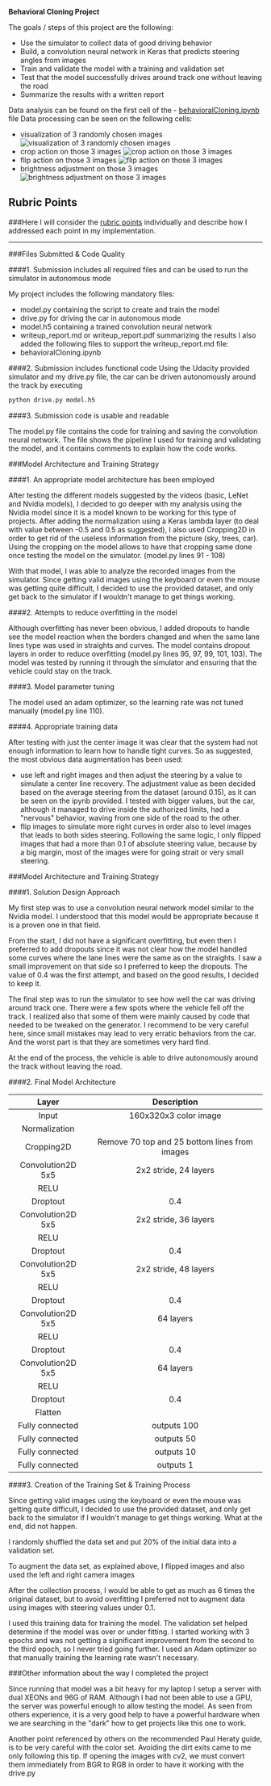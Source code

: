 **Behavioral Cloning Project**

The goals / steps of this project are the following:
* Use the simulator to collect data of good driving behavior
* Build, a convolution neural network in Keras that predicts steering angles from images
* Train and validate the model with a training and validation set
* Test that the model successfully drives around track one without leaving the road
* Summarize the results with a written report

Data analysis can be found on the first cell of the - [behavioralCloning.ipynb](https://github.com/sistelexis/behavioralCloning/blob/master/behavioralCloning.ipynb) file
Data processing can be seen on the following cells:
* visualization of 3 randomly chosen images
![visualization of 3 randomly chosen images](images/3images.png)
* crop action on those 3 images
![crop action on those 3 images](images/3images_cropped.png)
* flip action on those 3 images
![flip action on those 3 images](images/3images_flipped.png)
* brightness adjustment on those 3 images
![brightness adjustment on those 3 images](images/3images_brightness.png)

## Rubric Points
###Here I will consider the [rubric points](https://review.udacity.com/#!/rubrics/432/view) individually and describe how I addressed each point in my implementation.  

---
###Files Submitted & Code Quality

####1. Submission includes all required files and can be used to run the simulator in autonomous mode

My project includes the following mandatory files:
* model.py containing the script to create and train the model
* drive.py for driving the car in autonomous mode
* model.h5 containing a trained convolution neural network 
* writeup_report.md or writeup_report.pdf summarizing the results
I also added the following files to support the writeup_report.md file:
* behavioralCloning.ipynb

####2. Submission includes functional code
Using the Udacity provided simulator and my drive.py file, the car can be driven autonomously around the track by executing 
```sh
python drive.py model.h5
```

####3. Submission code is usable and readable

The model.py file contains the code for training and saving the convolution neural network. The file shows the pipeline I used for training and validating the model, and it contains comments to explain how the code works.

###Model Architecture and Training Strategy

####1. An appropriate model architecture has been employed

After testing the different models suggested by the videos (basic, LeNet and Nvidia models), I decided to go deeper with my analysis using the Nvidia model since it is a model known to be working for this type of projects.
After adding the normalization using a Keras lambda layer (to deal with value between -0.5 and 0.5 as suggested), I also used Cropping2D in order to get rid of the useless information from the picture (sky, trees, car). Using the cropping on the model allows to have that cropping same done once testing the model on the simulator. (model.py lines 91 - 108) 

With that model, I was able to analyze the recorded images from the simulator. Since getting valid images using the keyboard or even the mouse was getting quite difficult, I decided to use the provided dataset, and only get back to the simulator if I wouldn't manage to get things working.

####2. Attempts to reduce overfitting in the model

Although overfitting has never been obvious, I added dropouts to handle see the model reaction when the borders changed and when the same lane lines type was used in straights and curves.
The model contains dropout layers in order to reduce overfitting (model.py lines 95, 97, 99, 101, 103). 
The model was tested by running it through the simulator and ensuring that the vehicle could stay on the track.

####3. Model parameter tuning

The model used an adam optimizer, so the learning rate was not tuned manually (model.py line 110).

####4. Appropriate training data

After testing with just the center image it was clear that the system had not enough information to learn how to handle tight curves.
So as suggested, the most obvious data augmentation has been used:
* use left and right images and then adjust the steering by a value to simulate a center line recovery. The adjustment value as been decided based on the average steering from the dataset (around 0.15), as it can be seen on the ipynb provided. I tested with bigger values, but the car, although it managed to drive inside the authorized limits, had a "nervous" behavior, waving from one side of the road to the other.
* flip images to simulate more right curves in order also to level images that leads to both sides steering. Following the same logic, I only flipped images that had a more than 0.1 of absolute steering value, because by a big margin, most of the images were for going strait or very small steering.

###Model Architecture and Training Strategy

####1. Solution Design Approach

My first step was to use a convolution neural network model similar to the Nvidia model. I understood that this model would be appropriate because it is a proven one in that field.

From the start, I did not have a significant overfitting, but even then I preferred to add dropouts since it was not clear how the model handled some curves where the lane lines were the same as on the straights. I saw a small improvement on that side so I preferred to keep the dropouts. The value of 0.4 was the first attempt, and based on the good results, I decided to keep it.

The final step was to run the simulator to see how well the car was driving around track one. There were a few spots where the vehicle fell off the track. I realized also that some of them were mainly caused by code that needed to be tweaked on the generator. I recommend to be very careful here, since small mistakes may lead to very erratic behaviors from the car. And the worst part is that they are sometimes very hard find.

At the end of the process, the vehicle is able to drive autonomously around the track without leaving the road.

####2. Final Model Architecture

| Layer         		|     Description	        					| 
|:---------------------:|:---------------------------------------------:| 
| Input         		| 160x320x3 color image   		    			| 
| Normalization         |												|
| Cropping2D            | Remove 70 top and 25 bottom lines from images |
| Convolution2D 5x5    	| 2x2 stride, 24 layers                     	|
| RELU					|												|
| Droptout				| 0.4											|
| Convolution2D 5x5    	| 2x2 stride, 36 layers                     	|
| RELU					|												|
| Droptout				| 0.4											|
| Convolution2D 5x5    	| 2x2 stride, 48 layers                     	|
| RELU					|												|
| Droptout				| 0.4											|
| Convolution2D 5x5    	| 64 layers                     	            |
| RELU					|												|
| Droptout				| 0.4											|
| Convolution2D 5x5    	| 64 layers                                  	|
| RELU					|												|
| Droptout				| 0.4											|
| Flatten   	      	| 												|
| Fully connected		| outputs 100        							|
| Fully connected		| outputs 50        							|
| Fully connected		| outputs 10        							|
| Fully connected		| outputs 1         							|

####3. Creation of the Training Set & Training Process

Since getting valid images using the keyboard or even the mouse was getting quite difficult, I decided to use the provided dataset, and only get back to the simulator if I wouldn't manage to get things working. What at the end, did not happen.

I randomly shuffled the data set and put 20% of the initial data into a validation set. 

To augment the data set, as explained above, I flipped images and also used the left and right camera images

After the collection process, I would be able to get as much as 6 times the original dataset, but to avoid overfitting I preferred not to augment data using images with steering values under 0.1.

I used this training data for training the model. The validation set helped determine if the model was over or under fitting. I started working with 3 epochs and was not getting a significant improvement from the second to the third epoch, so I never tried going further. I used an Adam optimizer so that manually training the learning rate wasn't necessary.

###Other information about the way I completed the project

Since running that model was a bit heavy for my laptop I setup a server with dual XEONs and 96G of RAM. Although I had not been able to use a GPU, the server was powerful enough to allow testing the model. As seen from others experience, it is a very good help to have a powerful hardware when we are searching in the "dark" how to get projects like this one to work.

Another point referenced by others on the recommended Paul Heraty guide, is to be very careful with the color set. Avoiding the dirt exits came to me only following this tip. If opening the images with cv2, we must convert them immediately from BGR to RGB in order to have it working with the drive.py
